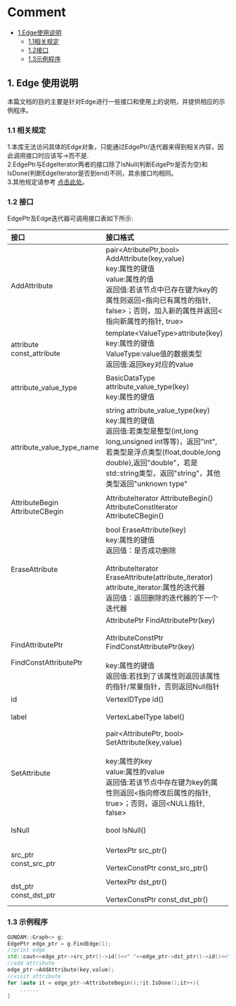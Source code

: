 # Comment 
- [1.Edge使用说明](#1-edge-%E4%BD%BF%E7%94%A8%E8%AF%B4%E6%98%8E)
   - [1.1相关规定](#11-%E7%9B%B8%E5%85%B3%E8%A7%84%E5%AE%9A)
   - [1.2接口](#12-%E6%8E%A5%E5%8F%A3)
   - [1.3示例程序](#13-%E7%A4%BA%E4%BE%8B%E7%A8%8B%E5%BA%8F)
## 1. Edge 使用说明

本篇文档的目的主要是针对Edge进行一些接口和使用上的说明，并提供相应的示例程序。

### 1.1 相关规定

1.本库无法访问具体的Edge对象，只能通过EdgePtr/迭代器来得到相关内容，因此调用接口时应该写->而不是.<br>
2.EdgePtr与EdgeIterator两者的接口除了IsNull(判断EdgePtr是否为空)和IsDone(判断EdgeIterator是否到end)不同，其余接口均相同。<br>
3.其他规定请参考 [点击此处](./graph.md)。

### 1.2 接口
EdgePtr及Edge迭代器可调用接口表如下所示:


|接口|接口格式|接口说明|
|:--|:--|:--|
|AddAttribute|pair\<AtributePtr,bool\> AddAttribute(key,value)<br>key:属性的键值<br>value:属性的值<br>返回值:若该节点中已存在键为key的属性则返回<指向已有属性的指针, false>；否则，加入新的属性并返回<指向新属性的指针, true>|往节点中加入属性key值为key,value值为value的属性|
|attribute<br>const_attribute|template\<ValueType\>attribute(key)<br>key:属性的键值<br>ValueType:value值的数据类型<br>返回值:返回key对应的value|得到该节点键值为key的value/常量value|
|attribute_value_type|BasicDataType attribute_value_type(key)<br>key:属性的键值|得到该节点键值为key的value的类型的id|
|attribute_value_type_name|string attribute_value_type(key)<br>key:属性的键值<br>返回值:若类型是整型(int,long long,unsigned int等等)，返回"int",若类型是浮点类型(float,double,long double),返回"double"，若是std::string类型，返回"string"，其他类型返回"unknown type"|得到该节点键值为key的value的类型的名字|
|AttributeBegin<br>AttributeCBegin|AttributeIterator AttributeBegin()<br>AttributeConstIterator AttributeCBegin()|得到这个节点属性的迭代器/常量迭代器|
|EraseAttribute|bool EraseAttribute(key)<br>key:属性的键值<br>返回值：是否成功删除<br><br>AttributeIterator EraseAttribute(attribute_iterator)<br>attribute_iterator:属性的迭代器<br>返回值：返回删除的迭代器的下一个迭代器|删除该节点键值为key的属性或删除属性迭代器为attribute_iterator的属性|
|FindAttributePtr<br><br>FindConstAttributePtr|AttributePtr FindAttributePtr(key)<br><br>AttributeConstPtr FindConstAttributePtr(key)<br><br>key:属性的键值<br>返回值:若找到了该属性则返回该属性的指针/常量指针，否则返回Null指针|找到该节点键值为key对应的Attribute指针/常量指针|
|id|VertexIDType id()|得到该节点的id|
|label|VertexLabelType label()|得到该节点的label|
|SetAttribute|pair<AttributePtr, bool> SetAttribute(key,value)<br><br>key:属性的key<br>value:属性的value<br>返回值:若该节点中存在键为key的属性则返回<指向修改后属性的指针, true>；否则，返回<NULL指针, false>|将该节点中键为key的属性的值设为value|
|IsNull|bool IsNull()|判断指针是否非空|
|src_ptr<br>const_src_ptr|VertexPtr src_ptr()<br><br>VertexConstPtr const_src_ptr()|得到这个边的起点的指针/常量指针|
|dst_ptr<br>const_dst_ptr|VertexPtr dst_ptr()<br><br>VertexConstPtr const_dst_ptr()|得到这个边的终点的指针|


### 1.3 示例程序
```c++
GUNDAM::Graph<> g;
EdgePtr edge_ptr = g.FindEdge(1);
//print edge
std::cout<<edge_ptr->src_ptr()->id()<<" "<<edge_ptr->dst_ptr()->id()<<" "<<edge_ptr->label()<<" "<<edge_ptr->id()<<std::endl;
//add attribute
edge_ptr->AddAttribute(key,value);
//visit attribute
for (auto it = edge_ptr->AttributeBegin();!it.IsDone();it++){
    ......
}
```